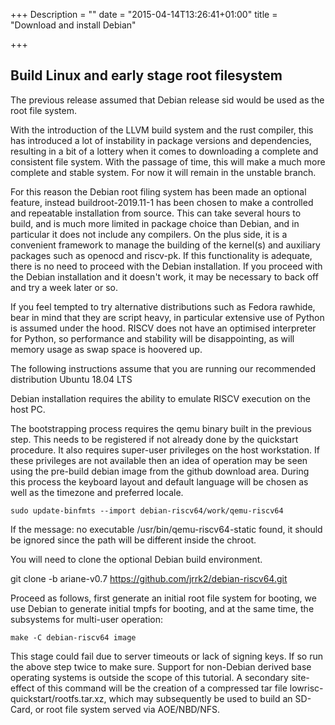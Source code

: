 +++
Description = ""
date = "2015-04-14T13:26:41+01:00"
title = "Download and install Debian"

+++

## Build Linux and early stage root filesystem

The previous release assumed that Debian release sid would be used as the root file system.

With the introduction of the LLVM build system and the rust compiler, this has introduced a lot
of instability in package versions and dependencies, resulting in a bit of a lottery when it comes
to downloading a complete and consistent file system. With the passage of time, this will make a
much more complete and stable system. For now it will remain in the unstable branch.

For this reason the Debian root filing system has been made an optional feature, instead buildroot-2019.11-1
has been chosen to make a controlled and repeatable installation from source. This can take several hours
to build, and is much more limited in package choice than Debian, and in particular it does not include any compilers.
On the plus side, it is a convenient framework to manage the building of the kernel(s) and auxiliary packages such
as openocd and riscv-pk. If this functionality is adequate, there is no need to proceed with the Debian installation.
If you proceed with the Debian installation and it doesn't work, it may be necessary to back off and try a week later or so.

If you feel tempted to try alternative distributions such as Fedora rawhide, bear in mind that they are script heavy,
in particular extensive use of Python is assumed under the hood. RISCV does not have an optimised interpreter for Python,
so performance and stability will be disappointing, as will memory usage as swap space is hoovered up.

The following instructions assume that you are running our recommended distribution Ubuntu 18.04 LTS

Debian installation requires the ability to emulate RISCV execution on the host PC.

The bootstrapping process requires the qemu binary built in the previous step. This needs to be registered if not already done by the quickstart procedure. It also requires super-user privileges on the host workstation. If these privileges are not available then an idea of operation may be seen using the pre-build debian image from the github download area. During this process the keyboard layout and default language will be chosen as well as the timezone and preferred locale.

    sudo update-binfmts --import debian-riscv64/work/qemu-riscv64

If the message: no executable /usr/bin/qemu-riscv64-static found, it should be ignored since the path will be different inside the chroot.

You will need to clone the optional Debian build environment.

git clone -b ariane-v0.7 https://github.com/jrrk2/debian-riscv64.git 

Proceed as follows, first generate an initial root file system for booting, we use Debian to generate initial tmpfs for booting,
and at the same time, the subsystems for multi-user operation:

    make -C debian-riscv64 image

This stage could fail due to server timeouts or lack of signing keys. If so run the above step twice to make sure.
Support for non-Debian derived base operating systems is outside the scope of this tutorial. A secondary site-effect
of this command will be the creation of a compressed tar file lowrisc-quickstart/rootfs.tar.xz, which may subsequently be used to
build an SD-Card, or root file system served via AOE/NBD/NFS.

